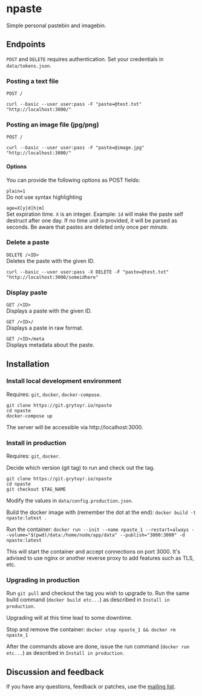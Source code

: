 # npaste
Simple personal pastebin and imagebin.

## Endpoints
`POST` and `DELETE` requires authentication. Set your credentials in `data/tokens.json`.

### Posting a text file
`POST /`

```
curl --basic --user user:pass -F "paste=@test.txt" "http://localhost:3000/"
```

### Posting an image file (jpg/png)
`POST /`

```
curl --basic --user user:pass -F "paste=@image.jpg" "http://localhost:3000/"
```

####  Options
You can provide the following options as POST fields:

`plain=1`  
Do not use syntax highlighting

`age=X[y|d|h|m]`  
Set expiration time. `X` is an integer. Example: `1d` will make the paste self destruct after one day. If no time unit is provided, it will be parsed as seconds. Be aware that pastes are deleted only once per minute.

### Delete a paste
`DELETE /<ID>`  
Deletes the paste with the given ID.

```
curl --basic --user user:pass -X DELETE -F "paste=@test.txt" "http://localhost:3000/someidhere"
```
### Display paste
`GET /<ID>`  
Displays a paste with the given ID.

`GET /<ID>/`  
Displays a paste in raw format.

`GET /<ID>/meta`  
Displays metadata about the paste.

## Installation

### Install local development environment
Requires: `git`, `docker`, `docker-compose`.

```
git clone https://git.grytoyr.io/npaste
cd npaste
docker-compose up
```

The server will be accessible via http://localhost:3000.

### Install in production
Requires: `git`, `docker`.

Decide which version (git tag) to run and check out the tag.
```
git clone https://git.grytoyr.io/npaste
cd npaste
git checkout $TAG_NAME
```

Modify the values in `data/config.production.json`.

Build the docker image with (remember the dot at the end):
`docker build -t npaste:latest .`

Run the container: `docker run --init --name npaste_1 --restart=always --volume="$(pwd)/data:/home/node/app/data" --publish="3000:3000" -d npaste:latest`

This will start the container and accept connections on port 3000. It's advised to use nginx or another reverse proxy to add features such as TLS, etc.

### Upgrading in production
Run `git pull` and checkout the tag you wish to upgrade to. Run the same build command (`docker build etc...`) as described in `Install in production`.

Upgrading will at this time lead to some downtime.

Stop and remove the container: `docker stop npaste_1 && docker rm npaste_1`

After the commands above are done, issue the run command (`docker run etc...`) as described in `Install in production`.

## Discussion and feedback
If you have any questions, feedback or patches, use the [mailing list](mailto:npaste@lists.grytoyr.io).
